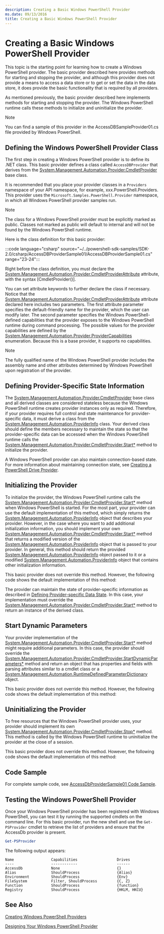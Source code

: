 ```yaml
---
description: Creating a Basic Windows PowerShell Provider
ms.date: 09/13/2016
title: Creating a Basic Windows PowerShell Provider
---
```

# Creating a Basic Windows PowerShell Provider

This topic is the starting point for learning how to create a Windows PowerShell provider. The basic
provider described here provides methods for starting and stopping the provider, and although this
provider does not provide a means to access a data store or to get or set the data in the data
store, it does provide the basic functionality that is required by all providers.

As mentioned previously, the basic provider described here implements methods for starting and
stopping the provider. The Windows PowerShell runtime calls these methods to initialize and
uninitialize the provider.

> [!NOTE]
> You can find a sample of this provider in the AccessDBSampleProvider01.cs file provided by Windows
> PowerShell.

## Defining the Windows PowerShell Provider Class

The first step in creating a Windows PowerShell provider is to define its .NET class. This basic
provider defines a class called `AccessDBProvider` that derives from the
[System.Management.Automation.Provider.CmdletProvider](/dotnet/api/System.Management.Automation.Provider.CmdletProvider)
base class.

It is recommended that you place your provider classes in a `Providers` namespace of your API
namespace, for example, xxx.PowerShell.Providers. This provider uses the
`Microsoft.Samples.PowerShell.Provider` namespace, in which all Windows PowerShell provider samples
run.

> [!NOTE]
> The class for a Windows PowerShell provider must be explicitly marked as public. Classes not
> marked as public will default to internal and will not be found by the Windows PowerShell runtime.

Here is the class definition for this basic provider:

:::code language="csharp" source="~/../powershell-sdk-samples/SDK-2.0/csharp/AccessDBProviderSample01/AccessDBProviderSample01.cs" range="23-24":::

Right before the class definition, you must declare the
[System.Management.Automation.Provider.CmdletProviderAttribute](/dotnet/api/System.Management.Automation.Provider.CmdletProviderAttribute)
attribute, with the syntax [CmdletProvider()].

You can set attribute keywords to further declare the class if necessary. Notice that the
[System.Management.Automation.Provider.CmdletProviderAttribute](/dotnet/api/System.Management.Automation.Provider.CmdletProviderAttribute)
attribute declared here includes two parameters. The first attribute parameter specifies the
default-friendly name for the provider, which the user can modify later. The second parameter
specifies the Windows PowerShell-defined capabilities that the provider exposes to the Windows
PowerShell runtime during command processing. The possible values for the provider capabilities are
defined by the
[System.Management.Automation.Provider.ProviderCapabilities](/dotnet/api/System.Management.Automation.Provider.ProviderCapabilities)
enumeration. Because this is a base provider, it supports no capabilities.

> [!NOTE]
> The fully qualified name of the Windows PowerShell provider includes the assembly name and other
> attributes determined by Windows PowerShell upon registration of the provider.

## Defining Provider-Specific State Information

The
[System.Management.Automation.Provider.CmdletProvider](/dotnet/api/System.Management.Automation.Provider.CmdletProvider)
base class and all derived classes are considered stateless because the Windows PowerShell runtime
creates provider instances only as required. Therefore, if your provider requires full control and
state maintenance for provider-specific data, it must derive a class from the
[System.Management.Automation.ProviderInfo](/dotnet/api/System.Management.Automation.ProviderInfo)
class. Your derived class should define the members necessary to maintain the state so that the
provider-specific data can be accessed when the Windows PowerShell runtime calls the
[System.Management.Automation.Provider.CmdletProvider.Start*](/dotnet/api/System.Management.Automation.Provider.CmdletProvider.Start)
method to initialize the provider.

A Windows PowerShell provider can also maintain connection-based state. For more information about
maintaining connection state, see
[Creating a PowerShell Drive Provider](./creating-a-windows-powershell-drive-provider.md).

## Initializing the Provider

To initialize the provider, the Windows PowerShell runtime calls the
[System.Management.Automation.Provider.CmdletProvider.Start*](/dotnet/api/System.Management.Automation.Provider.CmdletProvider.Start)
method when Windows PowerShell is started. For the most part, your provider can use the default
implementation of this method, which simply returns the
[System.Management.Automation.ProviderInfo](/dotnet/api/System.Management.Automation.ProviderInfo)
object that describes your provider. However, in the case where you want to add additional
initialization information, you should implement your own
[System.Management.Automation.Provider.CmdletProvider.Start*](/dotnet/api/System.Management.Automation.Provider.CmdletProvider.Start)
method that returns a modified version of the
[System.Management.Automation.ProviderInfo](/dotnet/api/System.Management.Automation.ProviderInfo)
object that is passed to your provider. In general, this method should return the provided
[System.Management.Automation.ProviderInfo](/dotnet/api/System.Management.Automation.ProviderInfo)
object passed to it or a modified
[System.Management.Automation.ProviderInfo](/dotnet/api/System.Management.Automation.ProviderInfo)
object that contains other initialization information.

This basic provider does not override this method. However, the following code shows the default implementation of this method:

<!-- TODO!!!: review snippet reference  [!CODE [Msh_samplesaccessdbprov01#accessdbprov01ProviderStart](Msh_samplesaccessdbprov01#accessdbprov01ProviderStart)]  -->

The provider can maintain the state of provider-specific information as described in
[Defining Provider-specific Data State](#defining-provider-specific-state-information). In this
case, your implementation must override the
[System.Management.Automation.Provider.CmdletProvider.Start*](/dotnet/api/System.Management.Automation.Provider.CmdletProvider.Start)
method to return an instance of the derived class.

## Start Dynamic Parameters

Your provider implementation of the
[System.Management.Automation.Provider.CmdletProvider.Start*](/dotnet/api/System.Management.Automation.Provider.CmdletProvider.Start)
method might require additional parameters. In this case, the provider should override the
[System.Management.Automation.Provider.CmdletProvider.StartDynamicParameters*](/dotnet/api/System.Management.Automation.Provider.CmdletProvider.StartDynamicParameters)
method and return an object that has properties and fields with parsing attributes similar to a
cmdlet class or a
[System.Management.Automation.RuntimeDefinedParameterDictionary](/dotnet/api/System.Management.Automation.RuntimeDefinedParameterDictionary)
object.

This basic provider does not override this method. However, the following code shows the default implementation of this method:

<!-- TODO!!!: review snippet reference  [!CODE [Msh_samplesaccessdbprov01#accessdbprov01ProviderDynamicParameters](Msh_samplesaccessdbprov01#accessdbprov01ProviderDynamicParameters)]  -->

## Uninitializing the Provider

To free resources that the Windows PowerShell provider uses, your provider should implement its own
[System.Management.Automation.Provider.CmdletProvider.Stop*](/dotnet/api/System.Management.Automation.Provider.CmdletProvider.Stop)
method. This method is called by the Windows PowerShell runtime to uninitialize the provider at the
close of a session.

This basic provider does not override this method. However, the following code shows the default
implementation of this method:

<!-- TODO!!!: review snippet reference  [!CODE [Msh_samplesaccessdbprov01#accessdbprov01ProviderStop](Msh_samplesaccessdbprov01#accessdbprov01ProviderStop)]  -->

## Code Sample

For complete sample code, see
[AccessDbProviderSample01 Code Sample](./accessdbprovidersample01-code-sample.md).

## Testing the Windows PowerShell Provider

Once your Windows PowerShell provider has been registered with Windows PowerShell, you can test it
by running the supported cmdlets on the command line. For this basic provider, run the new shell and
use the `Get-PSProvider` cmdlet to retrieve the list of providers and ensure that the AccessDb
provider is present.

```powershell
Get-PSProvider
```

The following output appears:

```Output
Name                 Capabilities                  Drives
----                 ------------                  ------
AccessDb             None                          {}
Alias                ShouldProcess                 {Alias}
Environment          ShouldProcess                 {Env}
FileSystem           Filter, ShouldProcess         {C, Z}
Function             ShouldProcess                 {function}
Registry             ShouldProcess                 {HKLM, HKCU}
```

## See Also

[Creating Windows PowerShell Providers](./how-to-create-a-windows-powershell-provider.md)

[Designing Your Windows PowerShell Provider](./designing-your-windows-powershell-provider.md)
